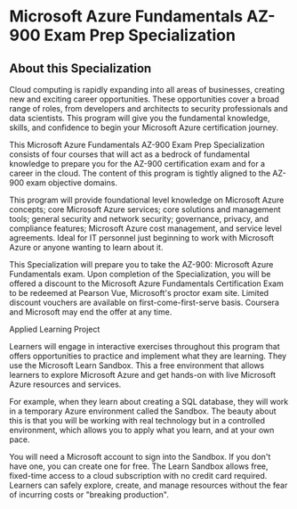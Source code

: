 # Microsoft Azure Fundamentals AZ-900 Exam Prep Specialization

## About this Specialization

Cloud computing is rapidly expanding into all areas of businesses, creating new and exciting career opportunities. These opportunities cover a broad range of roles, from developers and architects to security professionals and data scientists. This program will give you the fundamental knowledge, skills, and confidence to begin your Microsoft Azure certification journey.

This Microsoft Azure Fundamentals AZ-900 Exam Prep Specialization consists of four courses that will act as a bedrock of fundamental knowledge to prepare you for the AZ-900 certification exam and for a career in the cloud. The content of this program is tightly aligned to the AZ-900 exam objective domains.

This program will provide foundational level knowledge on Microsoft Azure concepts; core Microsoft Azure services; core solutions and management tools; general security and network security; governance, privacy, and compliance features; Microsoft Azure cost management, and service level agreements. Ideal for IT personnel just beginning to work with Microsoft Azure or anyone wanting to learn about it.

This Specialization will prepare you to take the AZ-900: Microsoft Azure Fundamentals exam. Upon completion of the Specialization, you will be offered a discount to the Microsoft Azure Fundamentals Certification Exam to be redeemed at Pearson Vue, Microsoft's proctor exam site. Limited discount vouchers are available on first-come-first-serve basis. Coursera and Microsoft may end the offer at any time. 

Applied Learning Project

Learners will engage in interactive exercises throughout this program that offers opportunities to practice and implement what they are learning. They use the Microsoft Learn Sandbox. This a free environment that allows learners to explore Microsoft Azure and get hands-on with live Microsoft Azure resources and services.

For example, when they learn about creating a SQL database, they will work in a temporary Azure environment called the Sandbox. The beauty about this is that you will be working with real technology but in a controlled environment, which allows you to apply what you learn, and at your own pace.

You will need a Microsoft account to sign into the Sandbox. If you don't have one, you can create one for free. The Learn Sandbox allows free, fixed-time access to a cloud subscription with no credit card required. Learners can safely explore, create, and manage resources without the fear of incurring costs or "breaking production".